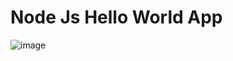 # Node Js Hello World App


![image](https://github.com/user-attachments/assets/50850590-ff2d-40b8-ae9f-ae4cef06cd3f)


